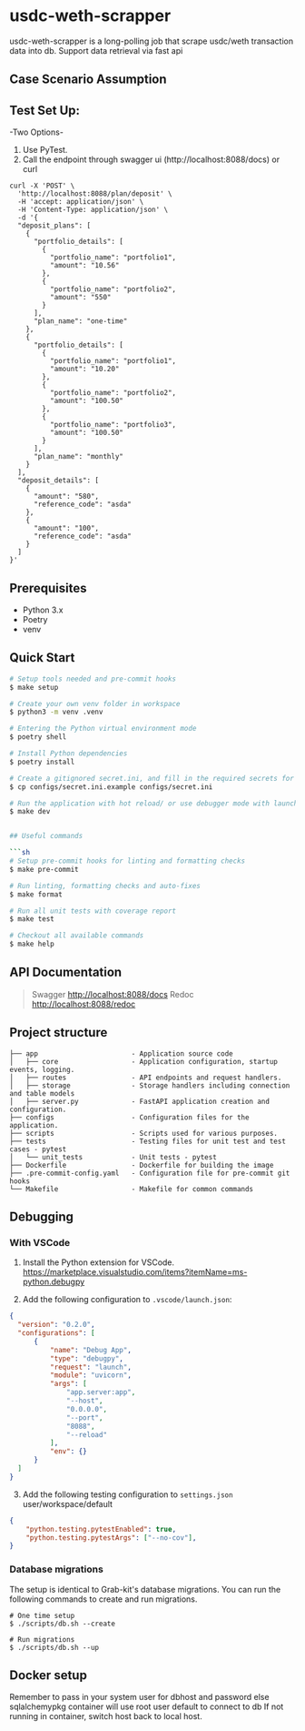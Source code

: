 # usdc-weth-scrapper

usdc-weth-scrapper is a long-polling job that scrape usdc/weth transaction data into db. Support data retrieval via fast api

## Case Scenario Assumption



## Test Set Up:

-Two Options-
1. Use PyTest.
2. Call the endpoint through swagger ui (http://localhost:8088/docs) or curl

```
curl -X 'POST' \
  'http://localhost:8088/plan/deposit' \
  -H 'accept: application/json' \
  -H 'Content-Type: application/json' \
  -d '{
  "deposit_plans": [
    {
      "portfolio_details": [
        {
          "portfolio_name": "portfolio1",
          "amount": "10.56"
        },
        {
          "portfolio_name": "portfolio2",
          "amount": "550"
        }
      ],
      "plan_name": "one-time"
    },
    {
      "portfolio_details": [
        {
          "portfolio_name": "portfolio1",
          "amount": "10.20"
        },
        {
          "portfolio_name": "portfolio2",
          "amount": "100.50"
        },
        {
          "portfolio_name": "portfolio3",
          "amount": "100.50"
        }
      ],
      "plan_name": "monthly"
    }
  ],
  "deposit_details": [
    {
      "amount": "580",
      "reference_code": "asda"
    },
    {
      "amount": "100",
      "reference_code": "asda"
    }
  ]
}'
```

## Prerequisites

- Python 3.x
- Poetry
- venv

## Quick Start

```sh
# Setup tools needed and pre-commit hooks
$ make setup

# Create your own venv folder in workspace
$ python3 -m venv .venv

# Entering the Python virtual environment mode
$ poetry shell

# Install Python dependencies
$ poetry install

# Create a gitignored secret.ini, and fill in the required secrets for development
$ cp configs/secret.ini.example configs/secret.ini

# Run the application with hot reload/ or use debugger mode with launch.json setup below
$ make dev


## Useful commands

```sh
# Setup pre-commit hooks for linting and formatting checks
$ make pre-commit

# Run linting, formatting checks and auto-fixes
$ make format

# Run all unit tests with coverage report
$ make test

# Checkout all available commands
$ make help
```

## API Documentation

> Swagger <http://localhost:8088/docs>
> Redoc <http://localhost:8088/redoc>

## Project structure

    ├── app                       - Application source code
    │   ├── core                  - Application configuration, startup events, logging.
    │   ├── routes                - API endpoints and request handlers.
    │   ├── storage               - Storage handlers including connection and table models   
    │   ├── server.py             - FastAPI application creation and configuration.
    ├── configs                   - Configuration files for the application.
    ├── scripts                   - Scripts used for various purposes.
    ├── tests                     - Testing files for unit test and test cases - pytest
    │   └── unit_tests            - Unit tests - pytest
    ├── Dockerfile                - Dockerfile for building the image
    ├── .pre-commit-config.yaml   - Configuration file for pre-commit git hooks
    └── Makefile                  - Makefile for common commands

## Debugging


### With VSCode

1. Install the Python extension for VSCode.
   <https://marketplace.visualstudio.com/items?itemName=ms-python.debugpy>

2. Add the following configuration to `.vscode/launch.json`:

```json
{
  "version": "0.2.0",
  "configurations": [
      {
          "name": "Debug App",
          "type": "debugpy",
          "request": "launch",
          "module": "uvicorn",
          "args": [
              "app.server:app",
              "--host",
              "0.0.0.0",
              "--port",
              "8088",
              "--reload"
          ],
          "env": {}
      }
  ]
}
```
3. Add the following testing configuration to `settings.json` user/workspace/default

```json
{
    "python.testing.pytestEnabled": true,
    "python.testing.pytestArgs": ["--no-cov"],
}
```

### Database migrations

The setup is identical to Grab-kit's database migrations. You can run the following commands to create and run migrations.

```shell
# One time setup
$ ./scripts/db.sh --create

# Run migrations
$ ./scripts/db.sh --up
```


## Docker setup
Remember to pass in your system user for dbhost and password else sqlalchemypkg container will use root user default to connect to db
If not running in container, switch host back to local host.
